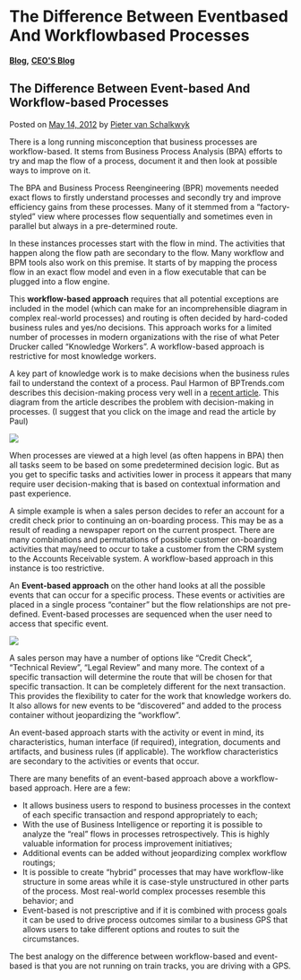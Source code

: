 # The Difference Between Eventbased And Workflowbased Processes

[**Blog**](https://xmpro.com/category/blog/)**,** [**CEO'S Blog**](https://xmpro.com/category/blog/pieter-blog/)

## The Difference Between Event-based And Workflow-based Processes

Posted on [May 14, 2012](https://xmpro.com/the-difference-between-event-based-and-workflow-based-processes/) by [Pieter van Schalkwyk](https://xmpro.com/author/pietervs/)

There is a long running misconception that business processes are workflow-based. It stems from Business Process Analysis (BPA) efforts to try and map the flow of a process, document it and then look at possible ways to improve on it.

The BPA and Business Process Reengineering (BPR) movements needed exact flows to firstly understand processes and secondly try and improve efficiency gains from these processes. Many of it stemmed from a “factory-styled” view where processes flow sequentially and sometimes even in parallel but always in a pre-determined route.

In these instances processes start with the flow in mind. The activities that happen along the flow path are secondary to the flow. Many workflow and BPM tools also work on this premise. It starts of by mapping the process flow in an exact flow model and even in a flow executable that can be plugged into a flow engine.

This **workflow-based approach** requires that all potential exceptions are included in the model (which can make for an incomprehensible diagram in complex real-world processes) and routing is often decided by hard-coded business rules and yes/no decisions. This approach works for a limited number of processes in modern organizations with the rise of what Peter Drucker called “Knowledge Workers”. A workflow-based approach is restrictive for most knowledge workers.

A key part of knowledge work is to make decisions when the business rules fail to understand the context of a process. Paul Harmon of BPTrends.com describes this decision-making process very well in a [recent article](http://www.bptrends.com/publicationfiles/advisor20120327.pdf). This diagram from the article describes the problem with decision-making in processes. (I suggest that you click on the image and read the article by Paul)

&#x20;

[![](https://xmpro.com/wp-content/uploads/2012/05/BPTrendsDecision.png)](http://www.bptrends.com/publicationfiles/advisor20120327.pdf)

When processes are viewed at a high level (as often happens in BPA) then all tasks seem to be based on some predetermined decision logic. But as you get to specific tasks and activities lower in process it appears that many require user decision-making that is based on contextual information and past experience.

A simple example is when a sales person decides to refer an account for a credit check prior to continuing an on-boarding process. This may be as a result of reading a newspaper report on the current prospect. There are many combinations and permutations of possible customer on-boarding activities that may/need to occur to take a customer from the CRM system to the Accounts Receivable system. A workflow-based approach in this instance is too restrictive.

An **Event-based approach** on the other hand looks at all the possible events that can occur for a specific process. These events or activities are placed in a single process “container” but the flow relationships are not pre-defined. Event-based processes are sequenced when the user need to access that specific event.

&#x20;

[![](https://xmpro.com/wp-content/uploads/2012/05/Unstructured\_Process.png)](https://xmpro.com/xmpro-ibpms/xmdesigner/)

&#x20;

A sales person may have a number of options like “Credit Check”, “Technical Review”, “Legal Review” and many more. The context of a specific transaction will determine the route that will be chosen for that specific transaction. It can be completely different for the next transaction. This provides the flexibility to cater for the work that knowledge workers do. It also allows for new events to be “discovered” and added to the process container without jeopardizing the “workflow”.

An event-based approach starts with the activity or event in mind, its characteristics, human interface (if required), integration, documents and artifacts, and business rules (if applicable). The workflow characteristics are secondary to the activities or events that occur.

There are many benefits of an event-based approach above a workflow-based approach. Here are a few:

* &#x20;It allows business users to respond to business processes in the context of each specific transaction and respond appropriately to each;
* With the use of Business Intelligence or reporting it is possible to analyze the “real” flows in processes retrospectively. This is highly valuable information for process improvement initiatives;
* Additional events can be added without jeopardizing complex workflow routings;
* It is possible to create “hybrid” processes that may have workflow-like structure in some areas while it is case-style unstructured in other parts of the process. Most real-world complex processes resemble this behavior; and
* Event-based is not prescriptive and if it is combined with process goals it can be used to drive process outcomes similar to a business GPS that allows users to take different options and routes to suit the circumstances.

The best analogy on the difference between workflow-based and event-based is that you are not running on train tracks, you are driving with a GPS.

